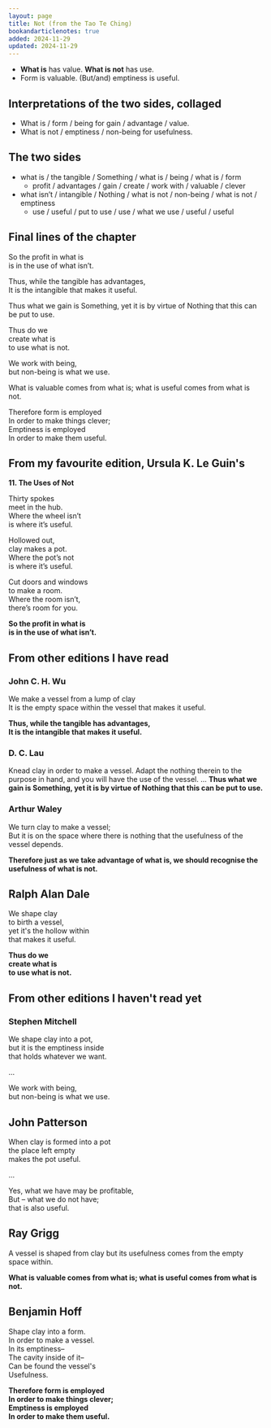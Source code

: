 ```yaml
---
layout: page
title: Not (from the Tao Te Ching)
bookandarticlenotes: true
added: 2024-11-29
updated: 2024-11-29
---
```


- **What is** has value. **What is not** has use.
- Form is valuable. (But/and) emptiness is useful.

## Interpretations of the two sides, collaged

- What is / form / being for gain / advantage / value.
- What is not / emptiness / non-being for usefulness.

## The two sides

- what is / the tangible / Something / what is / being / what is / form
    - profit / advantages / gain / create / work with / valuable / clever
- what isn’t / intangible / Nothing / what is not / non-being / what is not / emptiness
    - use / useful / put to use / use / what we use / useful / useful

## Final lines of the chapter

So the profit in what is<br>
is in the use of what isn’t.

Thus, while the tangible has advantages,<br>
It is the intangible that makes it useful.

Thus what we gain is Something, yet it is by virtue of Nothing that this can be put to use.

Thus do we<br>
create what is<br>
to use what is not.

We work with being,<br>
but non-being is what we use.

What is valuable comes from what is; what is useful comes from what is not.

Therefore form is employed<br>
In order to make things clever;<br>
Emptiness is employed<br>
In order to make them useful.

## From my favourite edition, Ursula K. Le Guin's

**11. The Uses of Not**

Thirty spokes<br>
meet in the hub.<br>
Where the wheel isn’t<br>
is where it’s useful.<br>

Hollowed out,<br>
clay makes a pot.<br>
Where the pot’s not<br>
is where it’s useful.

Cut doors and windows<br>
to make a room.<br>
Where the room isn’t,<br>
there’s room for you.

**So the profit in what is<br>
is in the use of what isn’t.**


## From other editions I have read

### John C. H. Wu

We make a vessel from a lump of clay<br>
It is the empty space within the vessel that makes it useful.

**Thus, while the tangible has advantages,<br>
It is the intangible that makes it useful.**

### D. C. Lau

Knead clay in order to make a vessel. Adapt the nothing therein to the purpose in hand, and you will have the use of the vessel. ... **Thus what we gain is Something, yet it is by virtue of Nothing that this can be put to use.**

### Arthur Waley

We turn clay to make a vessel;<br>
But it is on the space where there is nothing that the usefulness of the vessel depends.

**Therefore just as we take advantage of what is, we should recognise the usefulness of what is not.**

## Ralph Alan Dale

We shape clay<br>
to birth a vessel,<br>
yet it's the hollow within<br>
that makes it useful.

**Thus do we<br>
create what is<br>
to use what is not.**

## From other editions I haven't read yet

### Stephen Mitchell

We shape clay into a pot,<br>
but it is the emptiness inside<br>
that holds whatever we want.

...

We work with being,<br>
but non-being is what we use.

## John Patterson

When clay is formed into a pot<br>
the place left empty<br>
makes the pot useful.

...

Yes, what we have may be profitable,<br>
But – what we do not have;<br>
that is also useful.

## Ray Grigg

A vessel is shaped from clay but its usefulness comes from the empty space within.

**What is valuable comes from what is; what is useful comes from what is not.**

## Benjamin Hoff

Shape clay into a form.<br>
In order to make a vessel.<br>
In its emptiness–<br>
The cavity inside of it–<br>
Can be found the vessel's<br>
Usefulness.

**Therefore form is employed<br>
In order to make things clever;<br>
Emptiness is employed<br>
In order to make them useful.**